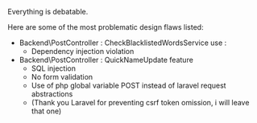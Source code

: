 Everything is debatable.

Here are some of the most problematic design flaws listed:

- Backend\PostController : CheckBlacklistedWordsService use : 
    - Dependency injection violation
- Backend\PostController : QuickNameUpdate feature 
    - SQL injection
    - No form validation
    - Use of php global variable POST instead of laravel request abstractions
    - (Thank you Laravel for preventing csrf token omission, i will leave that one)
